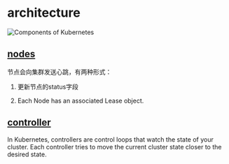# architecture

![Components of Kubernetes](https://d33wubrfki0l68.cloudfront.net/2475489eaf20163ec0f54ddc1d92aa8d4c87c96b/e7c81/images/docs/components-of-kubernetes.svg)

## [nodes](https://kubernetes.io/docs/concepts/architecture/nodes/)

节点会向集群发送心跳，有两种形式：

1. 更新节点的status字段

2. Each Node has an associated Lease object.

## [controller](https://kubernetes.io/docs/concepts/architecture/controller/)

In Kubernetes, controllers are control loops that watch the state of your cluster.
Each controller tries to move the current cluster state closer to the desired state.
